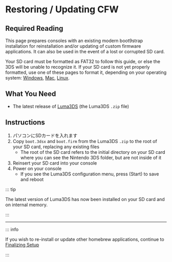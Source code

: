 # Restoring / Updating CFW

## Required Reading

This page prepares consoles with an existing modern boot9strap installation for reinstallation and/or updating of custom firmware applications. It can also be used in the event of a lost or corrupted SD card.

Your SD card must be formatted as FAT32 to follow this guide, or else the 3DS will be unable to recognize it. If your SD card is not yet properly formatted, use one of these pages to format it, depending on your operating system: [Windows](formatting-sd-\(windows\)), [Mac](formatting-sd-\(mac\)), [Linux](formatting-sd-\(linux\)).

## What You Need

- The latest release of [Luma3DS](https://github.com/LumaTeam/Luma3DS/releases/latest) (the Luma3DS `.zip` file)

## Instructions

1. パソコンにSDカードを入れます
2. Copy `boot.3dsx` and `boot.firm` from the Luma3DS `.zip` to the root of your SD card, replacing any existing files
   - The root of the SD card refers to the initial directory on your SD card where you can see the Nintendo 3DS folder, but are not inside of it
3. Reinsert your SD card into your console
4. Power on your console
   - If you see the Luma3DS configuration menu, press (Start) to save and reboot

::: tip

The latest version of Luma3DS has now been installed on your SD card and on internal memory.

:::

___

::: info

If you wish to re-install or update other homebrew applications, continue to [Finalizing Setup](finalizing-setup)

:::
